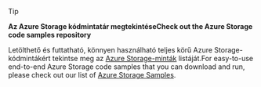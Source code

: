 > [!TIP]
> 
> <span data-ttu-id="17549-101">**Az Azure Storage kódmintatár megtekintése**</span><span class="sxs-lookup"><span data-stu-id="17549-101">**Check out the Azure Storage code samples repository**</span></span>
> 
> <span data-ttu-id="17549-102">Letölthető és futtatható, könnyen használható teljes körű Azure Storage-kódmintákért tekintse meg az [Azure Storage-minták](https://azure.microsoft.com/en-us/resources/samples/?service=storage) listáját.</span><span class="sxs-lookup"><span data-stu-id="17549-102">For easy-to-use end-to-end Azure Storage code samples that you can download and run, please check out our list of [Azure Storage Samples](https://azure.microsoft.com/en-us/resources/samples/?service=storage).</span></span>


